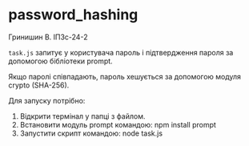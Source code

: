 # password_hashing
Гринишин В. 
ІПЗс-24-2

`task.js` запитує у користувача пароль і підтвердження пароля за допомогою бібліотеки prompt.

Якщо паролі співпадають, пароль хешується за допомогою модуля crypto (SHA-256).

Для запуску потрібно:
1. Відкрити термінал у папці з файлом.
2. Встановити модуль prompt командою: npm install prompt
3. Запустити скрипт командою: node task.js
